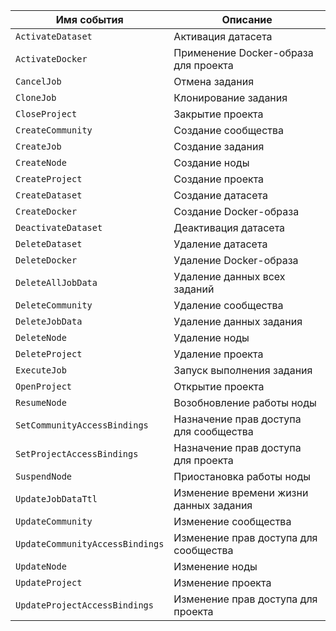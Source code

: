 Имя события | Описание
--- | ---
`ActivateDataset` | Активация датасета
`ActivateDocker` | Применение Docker-образа для проекта
`CancelJob` | Отмена задания
`CloneJob` | Клонирование задания
`CloseProject` | Закрытие проекта
`CreateCommunity` | Создание сообщества
`CreateJob` | Создание задания
`CreateNode` | Создание ноды
`CreateProject` | Создание проекта
`CreateDataset` | Создание датасета
`CreateDocker` | Создание Docker-образа
`DeactivateDataset` | Деактивация датасета
`DeleteDataset` | Удаление датасета
`DeleteDocker` | Удаление Docker-образа
`DeleteAllJobData` | Удаление данных всех заданий
`DeleteCommunity` | Удаление сообщества
`DeleteJobData` | Удаление данных задания
`DeleteNode` | Удаление ноды
`DeleteProject` | Удаление проекта
`ExecuteJob` | Запуск выполнения задания
`OpenProject` | Открытие проекта
`ResumeNode` | Возобновление работы ноды
`SetCommunityAccessBindings` | Назначение прав доступа для сообщества
`SetProjectAccessBindings` | Назначение прав доступа для проекта
`SuspendNode` | Приостановка работы ноды
`UpdateJobDataTtl` | Изменение времени жизни данных задания
`UpdateCommunity` | Изменение сообщества
`UpdateCommunityAccessBindings` | Изменение прав доступа для сообщества
`UpdateNode` | Изменение ноды
`UpdateProject` | Изменение проекта
`UpdateProjectAccessBindings` | Изменение прав доступа для проекта